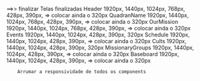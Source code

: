 ==>> finalizar                       Telas finalizadas
        Header                    1920px,  1440px,  1024px,  768px,  428px,  390px, => colocar ainda o 320px
        QuadranName               1920px,  1440px,  1024px,  768px,  428px,  390px, => colocar ainda o 320px
        OurMission                1920px,  1440px,  1024px,  768px,  428px,  390px, => colocar ainda o 320px
        Events                    1920px,  1440px,  1024px,          428px,  390px,  320px
        Schedule                  1920px,  1440px,  1024px,          428px,  390px, => colocar ainda o 320px
        Cults                     1920px,  1440px,  1024px,          428px,  390px,  320px
        MissionaryGroups          1920px,  1440px,  1024px,          428px,  390px, => colocar ainda o 320px
        Baseboard                 1920px,  1440px,  1024px,          428px,  390px, => colocar ainda o 320px

        Arrumar a responsividade de todos os components